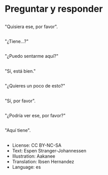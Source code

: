 # Preguntar y responder

##
"Quisiera ese, por favor".

##
"¿Tiene...?"

##
"¿Puedo sentarme aquí?"

##
"Sí, está bien."

##
"¿Quieres un poco de esto?"

##
"Sí, por favor".

##
"¿Podría ver ese, por favor?"

##
"Aquí tiene".

##
* License: CC BY-NC-SA
* Text: Espen Stranger-Johannessen
* Illustration: Aakanee
* Translation: Ibsen Hernandez
* Language: es
